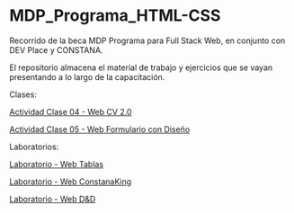 # MDP_Programa_HTML-CSS
Recorrido de la beca MDP Programa para Full Stack Web, en conjunto con DEV Place y CONSTANA.

El repositorio almacena el material de trabajo y ejercicios que se vayan presentando a lo largo de la capacitación.

Clases:

<a href="https://danielherrer.github.io/MDP_Programa_HTML-CSS/04_web_cv_2.0_css/index.html">Actividad Clase 04 - Web CV 2.0</a>

<a href="https://danielherrer.github.io/MDP_Programa_HTML-CSS/05_web_formularioDiseño/index.html">Actividad Clase 05 - Web Formulario con Diseño</a>

Laboratorios:

<a href="https://danielherrer.github.io/MDP_Programa_HTML-CSS/02_web_tablasLaboratorio/index.html">Laboratorio - Web Tablas</a>

<a href="https://danielherrer.github.io/MDP_Programa_HTML-CSS/06_web_comidasLaboratorio/index.html">Laboratorio - Web ConstanaKing</a>

<a href="https://danielherrer.github.io/MDP_Programa_HTML-CSS/09_web_gridFlexLaboratorio/web/index.html">Laboratorio - Web D&D</a>
